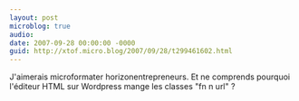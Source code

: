 ```yaml
---
layout: post
microblog: true
audio: 
date: 2007-09-28 00:00:00 -0000
guid: http://xtof.micro.blog/2007/09/28/t299461602.html
---
```

J'aimerais microformater horizonentrepreneurs. Et ne comprends pourquoi l'éditeur HTML sur Wordpress mange les classes "fn n url" ?
